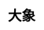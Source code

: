 ---
title: 大象
layout: dream_interpretation/kind_single
description: 解梦 - 动物 - 大象.
js: []
css: ["css/luck/dream_interpretation/dream_interpretation.css"]
---